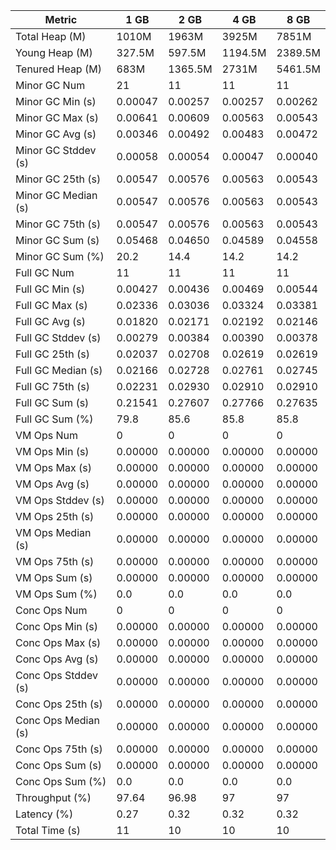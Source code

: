 | Metric | 1 GB | 2 GB | 4 GB | 8 GB |
|------|----|----|----|----|
| Total Heap (M) | 1010M | 1963M | 3925M | 7851M |
| Young Heap (M) | 327.5M | 597.5M | 1194.5M | 2389.5M |
| Tenured Heap (M) | 683M | 1365.5M | 2731M | 5461.5M |
| Minor GC Num | 21 | 11 | 11 | 11 |
| Minor GC Min (s) | 0.00047 | 0.00257 | 0.00257 | 0.00262 |
| Minor GC Max (s) | 0.00641 | 0.00609 | 0.00563 | 0.00543 |
| Minor GC Avg (s) | 0.00346 | 0.00492 | 0.00483 | 0.00472 |
| Minor GC Stddev (s) | 0.00058 | 0.00054 | 0.00047 | 0.00040 |
| Minor GC 25th (s) | 0.00547 | 0.00576 | 0.00563 | 0.00543 |
| Minor GC Median (s) | 0.00547 | 0.00576 | 0.00563 | 0.00543 |
| Minor GC 75th (s) | 0.00547 | 0.00576 | 0.00563 | 0.00543 |
| Minor GC Sum (s) | 0.05468 | 0.04650 | 0.04589 | 0.04558 |
| Minor GC Sum (%) | 20.2 | 14.4 | 14.2 | 14.2 |
| Full GC Num | 11 | 11 | 11 | 11 |
| Full GC Min (s) | 0.00427 | 0.00436 | 0.00469 | 0.00544 |
| Full GC Max (s) | 0.02336 | 0.03036 | 0.03324 | 0.03381 |
| Full GC Avg (s) | 0.01820 | 0.02171 | 0.02192 | 0.02146 |
| Full GC Stddev (s) | 0.00279 | 0.00384 | 0.00390 | 0.00378 |
| Full GC 25th (s) | 0.02037 | 0.02708 | 0.02619 | 0.02619 |
| Full GC Median (s) | 0.02166 | 0.02728 | 0.02761 | 0.02745 |
| Full GC 75th (s) | 0.02231 | 0.02930 | 0.02910 | 0.02910 |
| Full GC Sum (s) | 0.21541 | 0.27607 | 0.27766 | 0.27635 |
| Full GC Sum (%) | 79.8 | 85.6 | 85.8 | 85.8 |
| VM Ops Num | 0 | 0 | 0 | 0 |
| VM Ops Min (s) | 0.00000 | 0.00000 | 0.00000 | 0.00000 |
| VM Ops Max (s) | 0.00000 | 0.00000 | 0.00000 | 0.00000 |
| VM Ops Avg (s) | 0.00000 | 0.00000 | 0.00000 | 0.00000 |
| VM Ops Stddev (s) | 0.00000 | 0.00000 | 0.00000 | 0.00000 |
| VM Ops 25th (s) | 0.00000 | 0.00000 | 0.00000 | 0.00000 |
| VM Ops Median (s) | 0.00000 | 0.00000 | 0.00000 | 0.00000 |
| VM Ops 75th (s) | 0.00000 | 0.00000 | 0.00000 | 0.00000 |
| VM Ops Sum (s) | 0.00000 | 0.00000 | 0.00000 | 0.00000 |
| VM Ops Sum (%) | 0.0 | 0.0 | 0.0 | 0.0 |
| Conc Ops Num | 0 | 0 | 0 | 0 |
| Conc Ops Min (s) | 0.00000 | 0.00000 | 0.00000 | 0.00000 |
| Conc Ops Max (s) | 0.00000 | 0.00000 | 0.00000 | 0.00000 |
| Conc Ops Avg (s) | 0.00000 | 0.00000 | 0.00000 | 0.00000 |
| Conc Ops Stddev (s) | 0.00000 | 0.00000 | 0.00000 | 0.00000 |
| Conc Ops 25th (s) | 0.00000 | 0.00000 | 0.00000 | 0.00000 |
| Conc Ops Median (s) | 0.00000 | 0.00000 | 0.00000 | 0.00000 |
| Conc Ops 75th (s) | 0.00000 | 0.00000 | 0.00000 | 0.00000 |
| Conc Ops Sum (s) | 0.00000 | 0.00000 | 0.00000 | 0.00000 |
| Conc Ops Sum (%) | 0.0 | 0.0 | 0.0 | 0.0 |
| Throughput (%) | 97.64 | 96.98 | 97 | 97 |
| Latency (%) | 0.27 | 0.32 | 0.32 | 0.32 |
| Total Time (s) | 11 | 10 | 10 | 10 |
